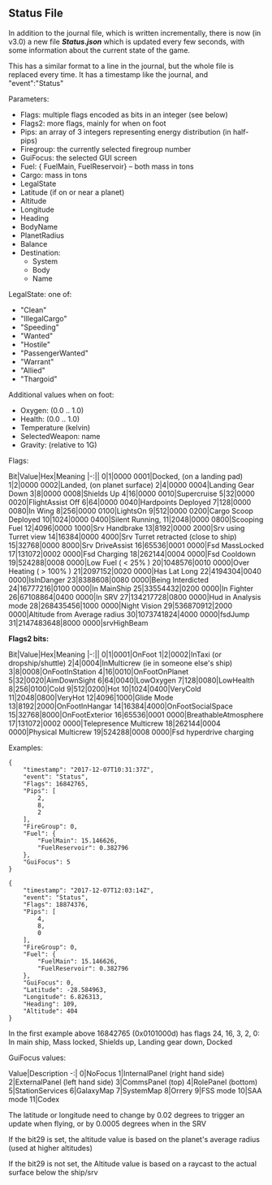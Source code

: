 ## Status File

In addition to the journal file, which is written incrementally, there is now (in v3.0) a new file _**Status.json**_ which is updated every few seconds, with some information about the current state of the game.

This has a similar format to a line in the journal, but the whole file is replaced every time. It has a timestamp like the journal, and "event":"Status"

Parameters:

- Flags: multiple flags encoded as bits in an integer (see below) 
- Flags2: more flags, mainly for when on foot 
- Pips: an array of 3 integers representing energy distribution (in half-pips) 
- Firegroup: the currently selected firegroup number 
- GuiFocus: the selected GUI screen 
- Fuel: { FuelMain, FuelReservoir} – both mass in tons 
- Cargo: mass in tons 
- LegalState 
- Latitude (if on or near a planet) 
- Altitude 
- Longitude 
- Heading 
- BodyName 
- PlanetRadius 
- Balance 
- Destination: 
	- System 
	- Body 
	- Name 


LegalState: one of:

- "Clean"
- "IllegalCargo"
- "Speeding"
- "Wanted"
- "Hostile"
- "PassengerWanted"
- "Warrant"
- "Allied"
- "Thargoid"

Additional values when on foot:

- Oxygen: (0.0 .. 1.0) 
- Health: (0.0 .. 1.0) 
- Temperature (kelvin) 
- SelectedWeapon: name 
- Gravity: (relative to 1G) 


Flags:

Bit|Value|Hex|Meaning
|-:||
0|1|0000 0001|Docked, (on a landing pad)
1|2|0000 0002|Landed, (on planet surface)
2|4|0000 0004|Landing Gear Down
3|8|0000 0008|Shields Up
4|16|0000 0010|Supercruise
5|32|0000 0020|FlightAssist Off
6|64|0000 0040|Hardpoints Deployed
7|128|0000 0080|In Wing
8|256|0000 0100|LightsOn
9|512|0000 0200|Cargo Scoop Deployed
10|1024|0000 0400|Silent Running,
11|2048|0000 0800|Scooping Fuel
12|4096|0000 1000|Srv Handbrake
13|8192|0000 2000|Srv using Turret view
14|16384|0000 4000|Srv Turret retracted (close to ship)
15|32768|0000 8000|Srv DriveAssist
16|65536|0001 0000|Fsd MassLocked
17|131072|0002 0000|Fsd Charging
18|262144|0004 0000|Fsd Cooldown
19|524288|0008 0000|Low Fuel ( &lt; 25% )
20|1048576|0010 0000|Over Heating ( &gt; 100% )
21|2097152|0020 0000|Has Lat Long
22|4194304|0040 0000|IsInDanger
23|8388608|0080 0000|Being Interdicted
24|16777216|0100 0000|In MainShip
25|33554432|0200 0000|In Fighter
26|67108864|0400 0000|In SRV
27|134217728|0800 0000|Hud in Analysis mode
28|268435456|1000 0000|Night Vision
29|536870912|2000 0000|Altitude from Average radius
30‭|1073741824‬|4000 0000|fsdJump
31|2147483648|8000 0000|srvHighBeam

**Flags2 bits:**

Bit|Value|Hex|Meaning
|-:||
0|1|0001|OnFoot
1|2|0002|InTaxi (or dropship/shuttle)
2|4|0004|InMulticrew (ie in someone else's ship)
3|8|0008|OnFootInStation
4|16|0010|OnFootOnPlanet
5|32|0020|AimDownSight
6|64|0040|LowOxygen
7|128|0080|LowHealth
8|256|0100|Cold
9|512|0200|Hot
10|1024|0400|VeryCold
11|2048|0800|VeryHot
12|4096|1000|Glide Mode
13|8192|2000|OnFootInHangar
14|16384|4000|OnFootSocialSpace
15|32768|8000|OnFootExterior
16|65536|0001 0000|BreathableAtmosphere
17|131072|0002 0000|Telepresence Multicrew
18|262144|0004 0000|Physical Multicrew
19|524288|0008 0000|Fsd hyperdrive charging

Examples:

```
{
	"timestamp": "2017-12-07T10:31:37Z",
	"event": "Status",
	"Flags": 16842765,
	"Pips": [
		2,
		8,
		2
	],
	"FireGroup": 0,
	"Fuel": {
		"FuelMain": 15.146626,
		"FuelReservoir": 0.382796
	},
	"GuiFocus": 5
}
```

```
{
	"timestamp": "2017-12-07T12:03:14Z",
	"event": "Status",
	"Flags": 18874376,
	"Pips": [
		4,
		8,
		0
	],
	"FireGroup": 0,
	"Fuel": {
		"FuelMain": 15.146626,
		"FuelReservoir": 0.382796
	},
	"GuiFocus": 0,
	"Latitude": -28.584963,
	"Longitude": 6.826313,
	"Heading": 109,
	"Altitude": 404
}
```

In the first example above 16842765 (0x0101000d) has flags 24, 16, 3, 2, 0: In main ship, Mass locked, Shields up, Landing gear down, Docked

GuiFocus values:

Value|Description
-:|
0|NoFocus
1|InternalPanel (right hand side)
2|ExternalPanel (left hand side)
3|CommsPanel (top)
4|RolePanel (bottom)
5|StationServices
6|GalaxyMap
7|SystemMap
8|Orrery
9|FSS mode
10|SAA mode
11|Codex

The latitude or longitude need to change by 0.02 degrees to trigger an update when flying, or by 0.0005 degrees when in the SRV

If the bit29 is set, the altitude value is based on the planet's average radius (used at higher altitudes)

If the bit29 is not set, the Altitude value is based on a raycast to the actual surface below the ship/srv